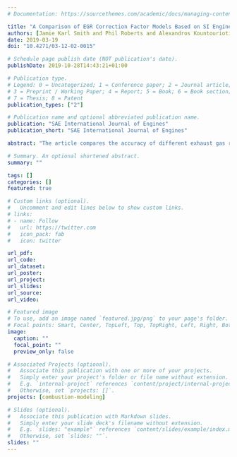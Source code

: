 ```yaml
---
# Documentation: https://sourcethemes.com/academic/docs/managing-content/

title: "A Comparison of EGR Correction Factor Models Based on SI Engine Data"
authors: [Jamie Karl Smith and Phil Roberts and Alexandros Kountouriotis and David Richardson and Pavlos Aleiferis and Daniel Ruprecht]
date: 2019-03-19
doi: "10.4271/03-12-02-0015"

# Schedule page publish date (NOT publication's date).
publishDate: 2019-10-28T14:43:21+01:00

# Publication type.
# Legend: 0 = Uncategorized; 1 = Conference paper; 2 = Journal article;
# 3 = Preprint / Working Paper; 4 = Report; 5 = Book; 6 = Book section;
# 7 = Thesis; 8 = Patent
publication_types: ["2"]

# Publication name and optional abbreviated publication name.
publication: "SAE International Journal of Engines"
publication_short: "SAE International Journal of Engines"

abstract: "The article compares the accuracy of different exhaust gas recirculation (EGR) correction factor models under engine conditions. The effect of EGR on the laminar burning velocity of a EURO VI E10 specification gasoline (10% Ethanol content by volume) has been back calculated from engine pressure trace data, using the Leeds University Spark Ignition Engine Data Analysis (LUSIEDA) reverse thermodynamic code. The engine pressure data ranges from 5% to 25% EGR (by mass) with the running conditions, such as spark advance and pressure at intake valve closure, changed to maintain a constant engine load of 0.79 MPa gross mean effective pressure (GMEP). Based on the experimental data, a correlation is suggested on how the laminar burning velocity reduces with increasing EGR mass fraction. This correlation, together with existing models, was then implemented into the quasi-dimensional Leeds University Spark Ignition Engine (LUSIE) predictive engine code and resulting predictions are compared against measurements. It was found that the new correlation is in good agreement with experimental data for a diluent range of 5%-25%, providing the best fit for both engine loads investigated, whereas existing models tend to overpredict the reduction of burning velocity due to EGR."

# Summary. An optional shortened abstract.
summary: ""

tags: []
categories: []
featured: true

# Custom links (optional).
#   Uncomment and edit lines below to show custom links.
# links:
# - name: Follow
#   url: https://twitter.com
#   icon_pack: fab
#   icon: twitter

url_pdf:
url_code:
url_dataset:
url_poster:
url_project: 
url_slides:
url_source:
url_video:

# Featured image
# To use, add an image named `featured.jpg/png` to your page's folder. 
# Focal points: Smart, Center, TopLeft, Top, TopRight, Left, Right, BottomLeft, Bottom, BottomRight.
image:
  caption: ""
  focal_point: ""
  preview_only: false

# Associated Projects (optional).
#   Associate this publication with one or more of your projects.
#   Simply enter your project's folder or file name without extension.
#   E.g. `internal-project` references `content/project/internal-project/index.md`.
#   Otherwise, set `projects: []`.
projects: [combustion-modeling]

# Slides (optional).
#   Associate this publication with Markdown slides.
#   Simply enter your slide deck's filename without extension.
#   E.g. `slides: "example"` references `content/slides/example/index.md`.
#   Otherwise, set `slides: ""`.
slides: ""
---
```

